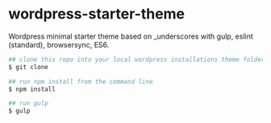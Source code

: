# wordpress-starter-theme
Wordpress minimal starter theme based on _underscores with gulp, eslint (standard), browsersync, ES6.

```bash
## clone this repo into your local wordpress installations theme folder
$ git clone

## run npm install from the command line
$ npm install

## run gulp
$ gulp
```


